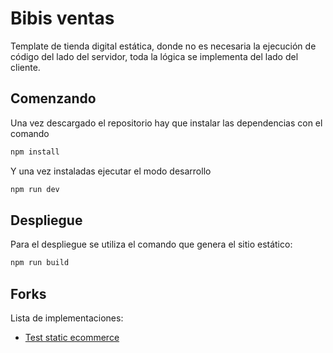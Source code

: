 # Bibis ventas

Template de tienda digital estática, donde no es necesaria la ejecución de código del lado del servidor, toda la lógica se implementa del lado del cliente.

## Comenzando

Una vez descargado el repositorio hay que instalar las dependencias con el comando

```sh
npm install
```

Y una vez instaladas ejecutar el modo desarrollo

```sh
npm run dev
```

## Despliegue

Para el despliegue se utiliza el comando que genera el sitio estático:

```sh
npm run build
```

## Forks

Lista de implementaciones:

- [Test static ecommerce](https://github.com/FERDevS-uy/Test-static-ecommerce)
